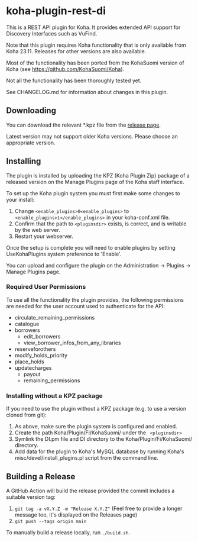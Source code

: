 # koha-plugin-rest-di

This is a REST API plugin for Koha. It provides extended API support for Discovery Interfaces such as VuFind.

Note that this plugin requires Koha functionality that is only available from Koha 23.11. Releases for other versions are also available.

Most of the functionality has been ported from the KohaSuomi version of Koha (see  https://github.com/KohaSuomi/Koha).

Not all the functionality has been thoroughly tested yet.

See CHANGELOG.md for information about changes in this plugin.

## Downloading

You can download the relevant *.kpz file from the [release page](https://github.com/NatLibFi/koha-plugin-rest-di/releases).

Latest version may not support older Koha versions. Please choose an appropriate version.

## Installing

The plugin is installed by uploading the KPZ (Koha Plugin Zip) package of a released version on the Manage Plugins page of the Koha staff interface.

To set up the Koha plugin system you must first make some changes to your install:

1. Change `<enable_plugins>0<enable_plugins>` to ` <enable_plugins>1</enable_plugins>` in your koha-conf.xml file.
2. Confirm that the path to `<pluginsdir>` exists, is correct, and is writable by the web server.
3. Restart your webserver.

Once the setup is complete you will need to enable plugins by setting UseKohaPlugins system preference to 'Enable'.

You can upload and configure the plugin on the Administration -> Plugins -> Manage Plugins page.

### Required User Permissions

To use all the functionality the plugin provides, the following permissions are needed for the user account used to authenticate for the API:

 - circulate_remaining_permissions
 - catalogue
 - borrowers
   - edit_borrowers
   - view_borrower_infos_from_any_libraries
 - reserveforothers
 - modify_holds_priority
 - place_holds
 - updatecharges
   - payout
   - remaining_permissions

### Installing without a KPZ package

If you need to use the plugin without a KPZ package (e.g. to use a version cloned from git):

1. As above, make sure the plugin system is configured and enabled.
2. Create the path Koha/Plugin/Fi/KohaSuomi/ under the ` <pluginsdir>`
3. Symlink the DI.pm file and DI directory to the Koha/Plugin/Fi/KohaSuomi/ directory.
4. Add data for the plugin to Koha's MySQL database by running Koha's misc/devel/install_plugins.pl script from the command line.

## Building a Release

A GitHub Action will build the release provided the commit includes a suitable version tag:

1. `git tag -a vX.Y.Z -m "Release X.Y.Z"` (Feel free to provide a longer message too, it's displayed on the Releases page)
2. `git push --tags origin main`

To manually build a release locally, run `./build.sh`.

